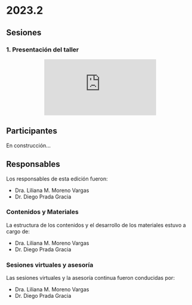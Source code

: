# 2023.2

## Sesiones

### 1. Presentación del taller

<div align="center">
<iframe class="video-container" id="player" type="text/html"
src="https://www.youtube.com/embed/-Qm202gaN_Q?enablejsapi=1&origin=https://www.uibcdf.org"
frameborder="0">
</iframe>
</div>

## Participantes
En construcción...

## Responsables

Los responsables de esta edición fueron:
- Dra. Liliana M. Moreno Vargas
- Dr. Diego Prada Gracia

### Contenidos y Materiales

La estructura de los contenidos y el desarrollo de los materiales estuvo a cargo de:
- Dra. Liliana M. Moreno Vargas
- Dr. Diego Prada Gracia

### Sesiones virtuales y asesoría

Las sesiones virtuales y la asesoría continua fueron conducidas por:
- Dra. Liliana M. Moreno Vargas
- Dr. Diego Prada Gracia

